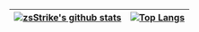 
<!--
**zsStrike/zsStrike** is a ✨ _special_ ✨ repository because its `README.md` (this file) appears on your GitHub profile.

Here are some ideas to get you started:

- 🔭 I’m currently working on ...
- 🌱 I’m currently learning ...
- 👯 I’m looking to collaborate on ...
- 🤔 I’m looking for help with ...
- 💬 Ask me about ...
- 📫 How to reach me: ...
- 😄 Pronouns: ...
- ⚡ Fun fact: ...
-->


<!-- <div align="center"> <img height="137px" src="https://github-readme-stats.vercel.app/api?username=sun0225SUN&hide_title=true&hide_border=true&show_icons=trueline_height=21&text_color=000&icon_color=000&bg_color=0,ea6161,ffc64d,fffc4d,52fa5a&theme=graywhite" /> </div>
<div align="center"> <img src="https://github-readme-stats.vercel.app/api/top-langs/?username=sun0225SUN&hide_title=true&hide_border=true&layout=compact&langs_count=6&text_color=000&icon_color=fff&bg_color=0,52fa5a,4dfcff,c64dff&theme=graywhite" /> </div>



<a href="https://github.com/anuraghazra/github-readme-stats">
  <img align="center" src="https://github-readme-stats.vercel.app/api/pin/?username=anuraghazra&repo=github-readme-stats" />
</a>
<a href="https://github.com/anuraghazra/convoychat">
  <img align="center" src="https://github-readme-stats.vercel.app/api/pin/?username=anuraghazra&repo=convoychat" />
</a>

<a href="https://github.com/anuraghazra/github-readme-stats">
  <img align="center" src="https://github-readme-stats.vercel.app/api?username=zsStrike&show_icons=true" />
</a>
<a href="https://github.com/anuraghazra/convoychat">
  <img align="center" src="https://github-readme-stats.vercel.app/api/top-langs/?username=zsStrike&layout=compact&hide=go" />
</a>
 -->

| [![zsStrike's github stats](https://github-readme-stats.vercel.app/api?username=zsStrike&show_icons=true&hide_title=false&hide_border=true&&hide=contribs)](https://github.com/zsStrike/github-readme-stats) | [![Top Langs](https://github-readme-stats.vercel.app/api/top-langs/?username=zsStrike&layout=compact&hide=go&hide_border=true&&langs_count=6)](https://github.com/zsStrike/github-readme-stats) |
| ------------------------------------------------------------ | ------------------------------------------------------------ |

<!-- [![zsStrike's github stats](https://github-readme-stats.vercel.app/api?username=zsStrike&show_icons=true&hide_title=false&hide_border=true&&hide=contribs)](https://github.com/zsStrike/github-readme-stats)[![Top Langs](https://github-readme-stats.vercel.app/api/top-langs/?username=zsStrike&layout=compact&hide=go&hide_border=true&&langs_count=6)](https://github.com/zsStrike/github-readme-stats) -->

